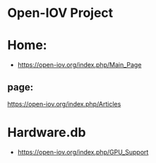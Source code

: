 # Open-IOV Project
# Home:
- https://open-iov.org/index.php/Main_Page

## page:
https://open-iov.org/index.php/Articles

# Hardware.db
- https://open-iov.org/index.php/GPU_Support

